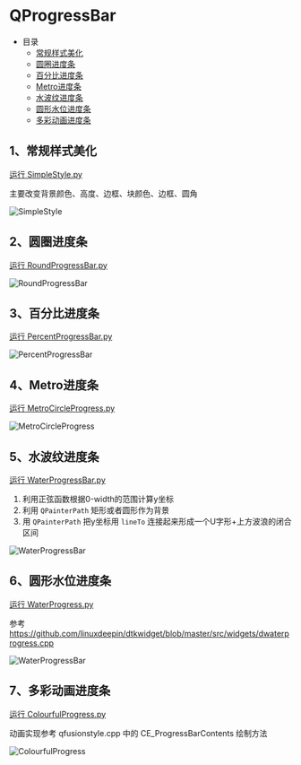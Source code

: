 # QProgressBar

- 目录
  - [常规样式美化](#1常规样式美化)
  - [圆圈进度条](#2圆圈进度条)
  - [百分比进度条](#3百分比进度条)
  - [Metro进度条](#4Metro进度条)
  - [水波纹进度条](#5水波纹进度条)
  - [圆形水位进度条](#6圆形水位进度条)
  - [多彩动画进度条](#7多彩动画进度条)

## 1、常规样式美化

[运行 SimpleStyle.py](SimpleStyle.py)

主要改变背景颜色、高度、边框、块颜色、边框、圆角

![SimpleStyle](ScreenShot/SimpleStyle.gif)

## 2、圆圈进度条

[运行 RoundProgressBar.py](RoundProgressBar.py)

![RoundProgressBar](ScreenShot/RoundProgressBar.gif)

## 3、百分比进度条

[运行 PercentProgressBar.py](PercentProgressBar.py)

![PercentProgressBar](ScreenShot/PercentProgressBar.gif)

## 4、Metro进度条

[运行 MetroCircleProgress.py](MetroCircleProgress.py)

![MetroCircleProgress](ScreenShot/MetroCircleProgress.gif)

## 5、水波纹进度条

[运行 WaterProgressBar.py](WaterProgressBar.py)

1. 利用正弦函数根据0-width的范围计算y坐标
2. 利用 `QPainterPath` 矩形或者圆形作为背景
3. 用 `QPainterPath` 把y坐标用 `lineTo` 连接起来形成一个U字形+上方波浪的闭合区间

![WaterProgressBar](ScreenShot/WaterProgressBar.gif)

## 6、圆形水位进度条

[运行 WaterProgress.py](WaterProgress.py)

参考 <https://github.com/linuxdeepin/dtkwidget/blob/master/src/widgets/dwaterprogress.cpp>

![WaterProgressBar](ScreenShot/WaterProgress.gif)

## 7、多彩动画进度条

[运行 ColourfulProgress.py](ColourfulProgress.py)

动画实现参考 qfusionstyle.cpp 中的 CE_ProgressBarContents 绘制方法

![ColourfulProgress](ScreenShot/ColourfulProgress.gif)
